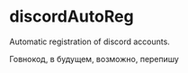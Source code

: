 # discordAutoReg
Automatic registration of discord accounts.   




Говнокод, в будущем, возможно, перепишу
